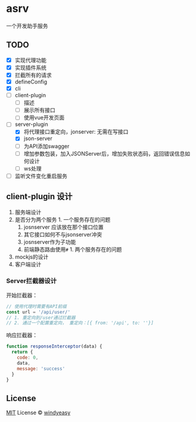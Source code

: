 # asrv

一个开发助手服务

## TODO

- [x] 实现代理功能
- [x] 实现插件系统
- [x] 拦截所有的请求
- [x] defineConfig
- [x] cli
- [ ] client-plugin
  - [ ] 描述
  - [ ] 展示所有接口
  - [ ] 使用vue开发页面
- [ ] server-plugin
  - [x] 将代理接口重定向，jonserver: 无需在写接口
  - [x] json-server
  - [ ] 为API添加swagger
  - [ ] 增加参数包装，加入JSONServer后，增加失败状态码，返回错误信息如何设计
  - [ ] ws处理
- [ ] 监听文件变化重启服务

## client-plugin 设计

1. 服务端设计
  1. 是否分为两个服务
    1. 一个服务存在的问题
      1. josnserver 应该放在那个接口位置
      2. 其它接口如何不与jsonserver冲突
        1. josnserver作为子功能
      1. 前端静态路由使用`#`
    1. 两个服务存在的问题
  1. mockjs的设计
2. 客户端设计

### Server拦截器设计

开始拦截器：

```js
// 使用代理时需要有API前缀
const url = '/api/user/'
// 1. 重定向到/user通过拦截器
// 2. 通过一个配置重定向， 重定向：[{ from: '/api', to: ''}]
```

响应拦截器：

```js
function responseInterceptor(data) {
  return {
    code: 0,
    data,
    message: 'success'
  }
}
```

## License

[MIT](./LICENSE) License © [windyeasy](https://github.com/windyeasy)
